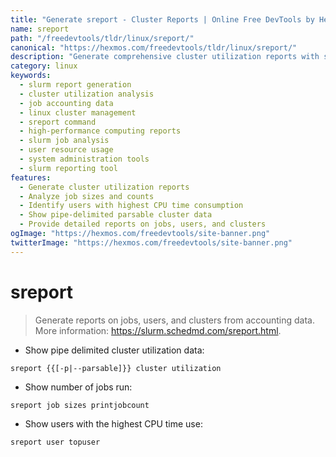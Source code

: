 ```yaml
---
title: "Generate sreport - Cluster Reports | Online Free DevTools by Hexmos"
name: sreport
path: "/freedevtools/tldr/linux/sreport/"
canonical: "https://hexmos.com/freedevtools/tldr/linux/sreport/"
description: "Generate comprehensive cluster utilization reports with sreport.  Analyze job sizes and user activity quickly. Free online tool, no registration required."
category: linux
keywords:
  - slurm report generation
  - cluster utilization analysis
  - job accounting data
  - linux cluster management
  - sreport command
  - high-performance computing reports
  - slurm job analysis
  - user resource usage
  - system administration tools
  - slurm reporting tool
features:
  - Generate cluster utilization reports
  - Analyze job sizes and counts
  - Identify users with highest CPU time consumption
  - Show pipe-delimited parsable cluster data
  - Provide detailed reports on jobs, users, and clusters
ogImage: "https://hexmos.com/freedevtools/site-banner.png"
twitterImage: "https://hexmos.com/freedevtools/site-banner.png"
---
```


# sreport

> Generate reports on jobs, users, and clusters from accounting data.
> More information: <https://slurm.schedmd.com/sreport.html>.

- Show pipe delimited cluster utilization data:

`sreport {{[-p|--parsable]}} cluster utilization`

- Show number of jobs run:

`sreport job sizes printjobcount`

- Show users with the highest CPU time use:

`sreport user topuser`
